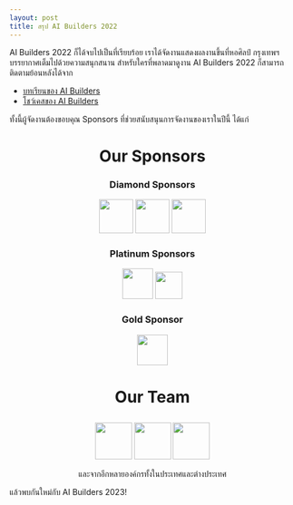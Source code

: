 ```yaml
---
layout: post
title: สรุป AI Builders 2022
---
```


AI Builders 2022 ก็ได้จบไปเป็นที่เรียบร้อย เราได้จัดงานแสดงผลงานขึ้นที่หอศิลป์ กรุงเทพฯ
บรรยากาศเต็มไปด้วยความสนุกสนาน สำหรับใครที่พลาดมาดูงาน AI Builders 2022
ก็สามารถติดตามย้อนหลังได้จาก

- [บทเรียนของ AI Builders](https://github.com/ai-builders/curriculum)
- [โชว์เคสของ AI Builders](https://ai-builders.github.io/showcase)

ทั้งนี้ผู้จัดงานต้องขอบคุณ Sponsors ที่ช่วยสนับสนุนการจัดงานของเราในปีนี้ ได้แก่

<center>
<p class="sponsor-imgs">
  <h1 align="center">
    Our Sponsors
  </h1>
  <h3 align="center">
    Diamond Sponsors
  </h3>
  <div class="row">
    <img src="{{ site.baseurl }}/images/visai_logo.png"  height="60" />
    <img src="{{ site.baseurl }}/images/krungsri_nimble_logo.png"  height="60" />
    <img src="{{ site.baseurl }}/images/AWS_logo.png"  height="60" />
  </div>
  <h3 align="center">
    Platinum Sponsors
  </h3>
  <div class="row">
    <img src="{{ site.baseurl }}/images/aia_logo.png"  height="54" />
    <img src="{{ site.baseurl }}/images/dell_tech_logo.png"  height="48.5" />
  </div>
  <h3 align="center">
    Gold Sponsor
  </h3>
  <div>
    <div class="row">
      <img src="{{ site.baseurl }}/images/kbank_logo.png"  height="54" />
    </div>
  </div>

  <h1 align="center">
    <p>Our Team</p>
  </h1>
  <div class="row">
    <img src="{{ site.baseurl }}/images/vistec_logo.png"  height="65" />
    <img src="{{ site.baseurl }}/images/central_digital_logo.png"  height="65" />
    <img src="{{ site.baseurl }}/images/mahidol_logo.png"  height="65" />
  </div>
  <p align="center">
    และจากอีกหลายองค์กรทั้งในประเทศและต่างประเทศ
  </p>
</p>
</center>

แล้วพบกันใหม่กับ AI Builders 2023!
